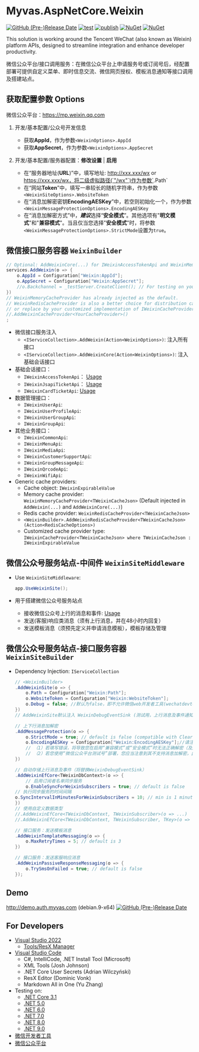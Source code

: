 # Myvas.AspNetCore.Weixin

[![GitHub (Pre-)Release Date](https://img.shields.io/github/release-date-pre/myvas/AspNetCore.Weixin?label=github)](https://github.com/myvas/AspNetCore.Weixin)
[![test](https://github.com/myvas/AspNetCore.Weixin/actions/workflows/test.yml/badge.svg)](https://github.com/myvas/AspNetCore.Weixin/actions/workflows/test.yml)
[![publish](https://github.com/myvas/AspNetCore.Weixin/actions/workflows/publish.yml/badge.svg)](https://github.com/myvas/AspNetCore.Weixin/actions/workflows/publish.yml)
[![NuGet](https://img.shields.io/nuget/v/Myvas.AspNetCore.Weixin.svg)](https://www.nuget.org/packages/Myvas.AspNetCore.Weixin)
[![NuGet](https://img.shields.io/nuget/vpre/Myvas.AspNetCore.Weixin.svg)](https://www.nuget.org/packages/Myvas.AspNetCore.Weixin)

This solution is working around the Tencent WeChat (also known as Weixin) platform APIs, designed to streamline integration and enhance developer productivity.

微信公众平台/接口调用服务：在微信公众平台上申请服务号或订阅号后，经配置部署可提供自定义菜单、即时信息交流、微信网页授权、模板消息通知等接口调用及搭建站点。

## 获取配置参数 Options

微信公众平台：https://mp.weixin.qq.com

1. 开发/基本配置/公众号开发信息

   - 获取**AppId**，作为参数`<WeixinOptions>.AppId`
   - 获取**AppSecret**，作为参数`<WeixinOptions>.AppSecret`

2. 开发/基本配置/服务器配置：**修改设置** | **启用**

   - 在“服务器地址(**URL**)”中，填写地址: http://xxx.xxx/wx or https://xxx.xxx/wx，将二级虚拟路径(`"/wx"`)作为参数`<WeixinSiteOptions>.Path`
   - 在“网站**Token**”中，填写一串较长的随机字符串，作为参数`<WeixinSiteOptions>.WebsiteToken`
   - 在“消息加解密密钥**EncodingAESKey**”中，若空则初始化一个，作为参数`<WeixinMessageProtectionOptions>.EncodingAESKey`
   - 在“消息加解密方式”中，***建议***选择“**安全模式**”。其他选项有"**明文模式**"和"**兼容模式**"。当且仅当您选择"**安全模式**"时，将参数`<WeixinMessageProtectionOptions>.StrictMode`设置为`true`。

## 微信接口服务容器 `WeixinBuilder`

```csharp
// Optional: AddWeixinCore(...) for IWeixinAccessTokenApi and WeixinMemoryCacheProvider only.
services.AddWeixin(o => {
	o.AppId = Configuration["Weixin:AppId"];
	o.AppSecret = Configuration["Weixin:AppSecret"];
	//o.Backchannel = _testServer.CreateClient(); // For testing on your FakeServer
})
// WeixinMemoryCacheProvider has already injected as the default.
// WeixinRedisCacheProvider is also a better choice for distribution cache.
// or replace by your customized implementation of IWeixinCacheProvider.
//.AddWeixinCacheProvider<YourCacheProvider>()
;
```

- 微信接口服务注入
  - `<IServiceCollection>.AddWeixin(Action<WeixinOptions>)`: 注入所有接口
  - `<IServiceCollection>.AddWeixinCore(Action<WeixinOptions>)`: 注入基础会话接口
- 基础会话接口：
  - `IWeixinAccessTokenApi`： [Usage](docs/Usages/IWeixinAccessTokenApi.md)
  - `IWeixinJsapiTicketApi`： [Usage](docs/Usages/IWeixinJsapiTicketApi.md)
  - `IWeixinCardTicketApi`: [Usage](docs/Usages/IWeixinCardTicketApi.md)
- 数据管理接口：
  - `IWeixinUserApi`: 
  - `IWeixinUserProfileApi`: 
  - `IWeixinUserGroupApi`: 
  - `IWeixinGroupApi`: 
- 其他业务接口：
  - `IWeixinCommonApi`: 
  - `IWeixinMenuApi`: 
  - `IWeixinMediaApi`: 
  - `IWeixinCustomerSupportApi`: 
  - `IWeixinGroupMessageApi`: 
  - `IWeixinQrcodeApi`: 
  - `IWeixinWifiApi`: 
- Generic cache providers: 
  - Cache object: `IWeixinExpirableValue`
  - Memory cache provider: `WeixinMemoryCacheProvider<TWeixinCacheJson>` (Default injected in `AddWeixin(...)` and `AddWeixinCore(...)`)
  - Redis cache provider: `WeixinRedisCacheProvider<TWeixinCacheJson>`
  - `<WeixinBuilder>.AddWeixinRedisCacheProvider<TWeixinCacheJson>(Action<RedisCacheOptions>)`
  - Customized cache provider type: `IWeixinCacheProvider<TWeixinCacheJson> where TWeixinCacheJson : IWeixinExpirableValue`

## 微信公众号服务站点-中间件 `WeixinSiteMiddleware`

- Use `WeixinSiteMiddleware`: 

	```csharp
	app.UseWeixinSite();
	```

- 用于搭建微信公众号服务站点
  - 接收微信公众号上行的消息和事件: [Usage](docs/Usages/WeixinEventSink.md)
  - 发送(客服)响应类消息（须有上行消息，并在48小时内回复）
  - 发送模板消息（须预先定义并申请消息模板），模板存储及管理

## 微信公众号服务站点-接口服务容器 `WeixinSiteBuilder`

- Dependency Injection: `IServiceCollection`

	```csharp
	// <WeixinBuilder>
	.AddWeixinSite(o => {
		o.Path = Configuration["Weixin:Path"];
		o.WebsiteToken = Configuration["Weixin:WebsiteToken"];
		o.Debug = false; //默认为false，即不允许微信web开发者工具(wechatdevtools)等客户端访问。若修改为true则允许。
	})
	// AddWeixinSite默认注入 WeixinDebugEventSink (测试用，上行消息及事件通知）

	// 上下行消息加解密
	.AddMessageProtection(o => {
		o.StrictMode = true; // default is false (compatible with ClearText)
		o.EncodingAESKey = Configuration["Weixin:EncodingAESKey"];//请注意检查该值正确无误！
		// （1）若填写错误，将导致您在启用“兼容模式”或“安全模式”时无法正确解密（及加密）；
		// （2）若您使用“微信公众平台测试号”部署，您应当注意到其不支持消息加解密，此时须用空字符串或不配置。
	})

	// 自动存储上行消息及事件（将替换WeixinDebugEventSink）
	.AddWeixinEfCore<TWeixinDbContext>(o => {
		// 启用订阅者名单同步服务
		o.EnableSyncForWeixinSubscribers = true; // default is false
    // 执行同步服务的时间间隔
    o.SyncIntervalInMinutesForWeixinSubscribers = 10; // min is 1 minute
	})
	// 使用自定义数据类型
	//.AddWeixinEfCore<TWeixinDbContext, TWeixinSubscriber>(o => ...)
	//.AddWeixinEfCore<TWeixinDbContext, TWeixinSubscriber, TKey>(o => ...)

	// 接口服务：发送模板消息
	.AddWeixinTemplateMessaging(o => {
		o.MaxRetryTimes = 5; // default is 3
	})

	// 接口服务：发送客服响应消息
	.AddWeixinPassiveResponseMessaging(o => {
		o.TrySmsOnFailed = true; // default is false
	});
	```
 
## Demo
http://demo.auth.myvas.com (debian.9-x64) [![GitHub (Pre-)Release Date](https://img.shields.io/github/release-date-pre/myvas/AspNetCore.Authentication.Demo?label=github)](https://github.com/myvas/AspNetCore.Authentication.Demo)

## For Developers
* [Visual Studio 2022](https://visualstudio.microsoft.com)  
  - [Tools/ResX Manager](https://marketplace.visualstudio.com/items?itemName=TomEnglert.ResXManager)
* [Visual Studio Code](https://code.visualstudio.com)
  - C#, IntelliCode, .NET Install Tool (Microsoft)
  - XML Tools (Josh Johnson)
  - .NET Core User Secrets (Adrian Wilczyński)
  - ResX Editor (Dominic Vonk)
  - Markdown All in One (Yu Zhang)
* Testing on:
  - [.NET Core 3.1](https://dotnet.microsoft.com/download/dotnet-core/3.1)
  - [.NET 5.0](https://dotnet.microsoft.com/download/dotnet-core/5.0)
  - [.NET 6.0](https://dotnet.microsoft.com/download/dotnet-core/6.0)
  - [.NET 7.0](https://dotnet.microsoft.com/download/dotnet-core/7.0)
  - [.NET 8.0](https://dotnet.microsoft.com/download/dotnet-core/8.0)
  - [.NET 9.0](https://dotnet.microsoft.com/download/dotnet-core/9.0)
* [微信开发者工具](https://mp.weixin.qq.com/debug/wxadoc/dev/devtools/download.html)
* [微信公众平台](https://mp.weixin.qq.com)
